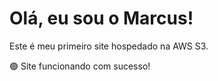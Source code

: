 <!DOCTYPE html>
<html lang="pt-BR">
<head>
    <meta charset="UTF-8">
    <title>Bem-vindo ao meu site!</title>
    <link rel="stylesheet" href="style.css">
</head>
<body>
    <div class="container">
        <h1>Olá, eu sou o Marcus!</h1>
        <p>Este é meu primeiro site hospedado na AWS S3.</p>
        <p>🟢 Site funcionando com sucesso!</p>
    </div>
</body>
</html>
